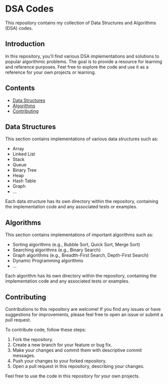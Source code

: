 # DSA Codes

This repository contains my collection of Data Structures and Algorithms (DSA) codes.

## Introduction

In this repository, you'll find various DSA implementations and solutions to popular algorithmic problems. The goal is to provide a resource for learning and reference purposes. Feel free to explore the code and use it as a reference for your own projects or learning.

## Contents

- [Data Structures](#data-structures)
- [Algorithms](#algorithms)
- [Contributing](#contributing)

## Data Structures

This section contains implementations of various data structures such as:

- Array
- Linked List
- Stack
- Queue
- Binary Tree
- Heap
- Hash Table
- Graph
- ...

Each data structure has its own directory within the repository, containing the implementation code and any associated tests or examples.

## Algorithms

This section contains implementations of important algorithms such as:

- Sorting algorithms (e.g., Bubble Sort, Quick Sort, Merge Sort)
- Searching algorithms (e.g., Binary Search)
- Graph algorithms (e.g., Breadth-First Search, Depth-First Search)
- Dynamic Programming algorithms
- ...

Each algorithm has its own directory within the repository, containing the implementation code and any associated tests or examples.

## Contributing

Contributions to this repository are welcome! If you find any issues or have suggestions for improvements, please feel free to open an issue or submit a pull request.

To contribute code, follow these steps:

1. Fork the repository.
2. Create a new branch for your feature or bug fix.
3. Make your changes and commit them with descriptive commit messages.
4. Push your changes to your forked repository.
5. Open a pull request in this repository, describing your changes.

 Feel free to use the code in this repository for your own projects.

